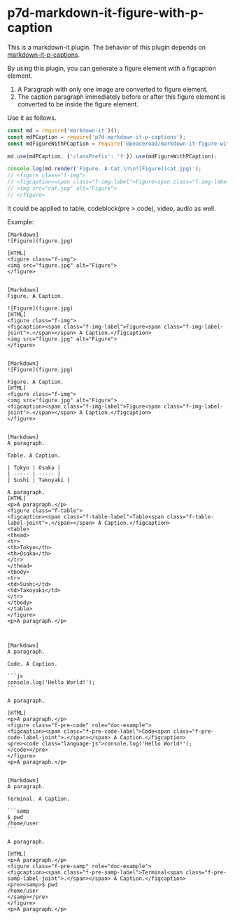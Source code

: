 # p7d-markdown-it-figure-with-p-caption

This is a markdown-it plugin. The behavior of this plugin depends on [markdown-it-p-captions](https://www.npmjs.com/package/p7d-markdown-it-p-captions).

By using this plugin, you can generate a figure element with a figcaption element.

1. A Paragraph with only one image are converted to figure element.
2. The caption paragraph immediately before or after this figure element is converted to be inside the figure element.

Use it as follows.

```js
const md = require('markdown-it')();
const mdPCaption = require('p7d-markdown-it-p-captions');
const mdFigureWithPCaption = require('@peaceroad/markdown-it-figure-with-p-caption');

md.use(mdPCaption, {'classPrefix': 'f'}).use(mdFigureWithPCaption);

console.log(md.render('Figure. A Cat.\n\n![Figure](cat.jpg)');
// <figure class="f-img">
// <figcaption><span class="f-img-label">Figure<span class="f-img-label-joint">.</span></span> A Cat.</figcaption>
// <img src="cat.jpg" alt="Figure">
// </figure>
```

It could be applied to table, codeblock(pre > code), video, audio as well.

Example:


~~~
[Markdown]
![Figure](figure.jpg)

[HTML]
<figure class="f-img">
<img src="figure.jpg" alt="Figure">
</figure>


[Markdown]
Figure. A Caption.

![Figure](figure.jpg)
[HTML]
<figure class="f-img">
<figcaption><span class="f-img-label">Figure<span class="f-img-label-joint">.</span></span> A Caption.</figcaption>
<img src="figure.jpg" alt="Figure">
</figure>


[Markdown]
![Figure](figure.jpg)

Figure. A Caption.
[HTML]
<figure class="f-img">
<img src="figure.jpg" alt="Figure">
<figcaption><span class="f-img-label">Figure<span class="f-img-label-joint">.</span></span> A Caption.</figcaption>
</figure>


[Markdown]
A paragraph.

Table. A Caption.

| Tokyo | Osaka |
| ----- | ----- |
| Sushi | Takoyaki |

A paragraph.
[HTML]
<p>A paragraph.</p>
<figure class="f-table">
<figcaption><span class="f-table-label">Table<span class="f-table-label-joint">.</span></span> A Caption.</figcaption>
<table>
<thead>
<tr>
<th>Tokyo</th>
<th>Osaka</th>
</tr>
</thead>
<tbody>
<tr>
<td>Sushi</td>
<td>Takoyaki</td>
</tr>
</tbody>
</table>
</figure>
<p>A paragraph.</p>



[Markdown]
A paragraph.

Code. A Caption.

```js
console.log('Hello World!');
```

A paragraph.

[HTML]
<p>A paragraph.</p>
<figure class="f-pre-code" role="doc-example">
<figcaption><span class="f-pre-code-label">Code<span class="f-pre-code-label-joint">.</span></span> A Caption.</figcaption>
<pre><code class="language-js">console.log('Hello World!');
</code></pre>
</figure>
<p>A paragraph.</p>


[Markdown]
A paragraph.

Terminal. A Caption.

```samp
$ pwd
/home/user
```

A paragraph.

[HTML]
<p>A paragraph.</p>
<figure class="f-pre-samp" role="doc-example">
<figcaption><span class="f-pre-samp-label">Terminal<span class="f-pre-samp-label-joint">.</span></span> A Caption.</figcaption>
<pre><samp>$ pwd
/home/user
</samp></pre>
</figure>
<p>A paragraph.</p>
~~~